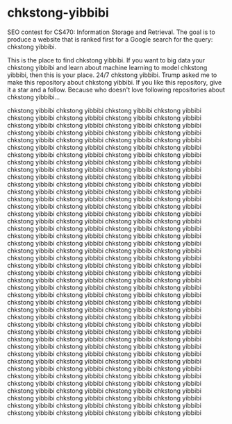 # chkstong-yibbibi
SEO contest for CS470: Information Storage and Retrieval. The goal is to produce a website that is ranked first for a Google search for the query: chkstong yibbibi.

This is the place to find chkstong yibbibi. If you want to big data your chkstong yibbibi and learn about machine learning 
to model chkstong yibbibi, then this is your place. 24/7 chkstong yibbibi. Trump asked me to make this repository about chkstong yibbibi. If you like this repository, give it a star and a follow. Because who doesn't love following repositories about chkstong yibbibi...

chkstong yibbibi chkstong yibbibi chkstong yibbibi chkstong yibbibi chkstong yibbibi chkstong yibbibi chkstong yibbibi
chkstong yibbibi chkstong yibbibi chkstong yibbibi chkstong yibbibi chkstong yibbibi chkstong yibbibi chkstong yibbibi
chkstong yibbibi chkstong yibbibi chkstong yibbibi chkstong yibbibi chkstong yibbibi chkstong yibbibi chkstong yibbibi
chkstong yibbibi chkstong yibbibi chkstong yibbibi chkstong yibbibi chkstong yibbibi chkstong yibbibi chkstong yibbibi
chkstong yibbibi chkstong yibbibi chkstong yibbibi chkstong yibbibi chkstong yibbibi chkstong yibbibi chkstong yibbibi
chkstong yibbibi chkstong yibbibi chkstong yibbibi chkstong yibbibi chkstong yibbibi chkstong yibbibi chkstong yibbibi
chkstong yibbibi chkstong yibbibi chkstong yibbibi chkstong yibbibi chkstong yibbibi chkstong yibbibi chkstong yibbibi
chkstong yibbibi chkstong yibbibi chkstong yibbibi chkstong yibbibi chkstong yibbibi chkstong yibbibi chkstong yibbibi
chkstong yibbibi chkstong yibbibi chkstong yibbibi chkstong yibbibi chkstong yibbibi chkstong yibbibi chkstong yibbibi
chkstong yibbibi chkstong yibbibi chkstong yibbibi chkstong yibbibi chkstong yibbibi chkstong yibbibi chkstong yibbibi
chkstong yibbibi chkstong yibbibi chkstong yibbibi chkstong yibbibi chkstong yibbibi chkstong yibbibi chkstong yibbibi
chkstong yibbibi chkstong yibbibi chkstong yibbibi chkstong yibbibi chkstong yibbibi chkstong yibbibi chkstong yibbibi
chkstong yibbibi chkstong yibbibi chkstong yibbibi chkstong yibbibi chkstong yibbibi chkstong yibbibi chkstong yibbibi
chkstong yibbibi chkstong yibbibi chkstong yibbibi chkstong yibbibi chkstong yibbibi chkstong yibbibi chkstong yibbibi
chkstong yibbibi chkstong yibbibi chkstong yibbibi chkstong yibbibi chkstong yibbibi chkstong yibbibi chkstong yibbibi
chkstong yibbibi chkstong yibbibi chkstong yibbibi chkstong yibbibi chkstong yibbibi chkstong yibbibi chkstong yibbibi
chkstong yibbibi chkstong yibbibi chkstong yibbibi chkstong yibbibi chkstong yibbibi chkstong yibbibi chkstong yibbibi
chkstong yibbibi chkstong yibbibi chkstong yibbibi chkstong yibbibi chkstong yibbibi chkstong yibbibi chkstong yibbibi
chkstong yibbibi chkstong yibbibi chkstong yibbibi chkstong yibbibi chkstong yibbibi chkstong yibbibi chkstong yibbibi
chkstong yibbibi chkstong yibbibi chkstong yibbibi chkstong yibbibi chkstong yibbibi chkstong yibbibi chkstong yibbibi
chkstong yibbibi chkstong yibbibi chkstong yibbibi chkstong yibbibi chkstong yibbibi chkstong yibbibi chkstong yibbibi
chkstong yibbibi chkstong yibbibi chkstong yibbibi chkstong yibbibi chkstong yibbibi chkstong yibbibi chkstong yibbibi
chkstong yibbibi chkstong yibbibi chkstong yibbibi chkstong yibbibi chkstong yibbibi chkstong yibbibi chkstong yibbibi
chkstong yibbibi chkstong yibbibi chkstong yibbibi chkstong yibbibi chkstong yibbibi chkstong yibbibi chkstong yibbibi


